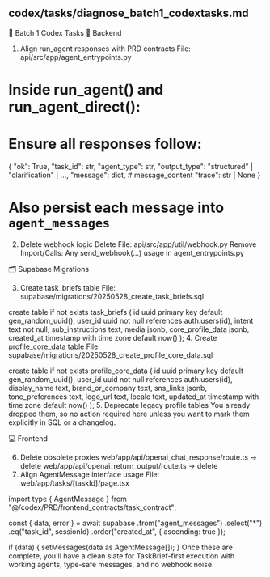 ## codex/tasks/diagnose_batch1_codextasks.md

🔧 Batch 1 Codex Tasks
🧱 Backend

1. Align run_agent responses with PRD contracts
File: api/src/app/agent_entrypoints.py

# Inside run_agent() and run_agent_direct():
# Ensure all responses follow:
{
  "ok": True,
  "task_id": str,
  "agent_type": str,
  "output_type": "structured" | "clarification" | ...,
  "message": dict,  # message_content
  "trace": str | None
}
# Also persist each message into `agent_messages`
2. Delete webhook logic
Delete File: api/src/app/util/webhook.py
Remove Import/Calls: Any send_webhook(...) usage in agent_entrypoints.py

🗂️ Supabase Migrations

3. Create task_briefs table
File: supabase/migrations/20250528_create_task_briefs.sql

create table if not exists task_briefs (
  id uuid primary key default gen_random_uuid(),
  user_id uuid not null references auth.users(id),
  intent text not null,
  sub_instructions text,
  media jsonb,
  core_profile_data jsonb,
  created_at timestamp with time zone default now()
);
4. Create profile_core_data table
File: supabase/migrations/20250528_create_profile_core_data.sql

create table if not exists profile_core_data (
  id uuid primary key default gen_random_uuid(),
  user_id uuid not null references auth.users(id),
  display_name text,
  brand_or_company text,
  sns_links jsonb,
  tone_preferences text,
  logo_url text,
  locale text,
  updated_at timestamp with time zone default now()
);
5. Deprecate legacy profile tables
You already dropped them, so no action required here unless you want to mark them explicitly in SQL or a changelog.

💻 Frontend

6. Delete obsolete proxies
web/app/api/openai_chat_response/route.ts → delete
web/app/api/openai_return_output/route.ts → delete
7. Align AgentMessage interface usage
File: web/app/tasks/[taskId]/page.tsx

import type { AgentMessage } from "@/codex/PRD/frontend_contracts/task_contract";

const { data, error } = await supabase
  .from("agent_messages")
  .select("*")
  .eq("task_id", sessionId)
  .order("created_at", { ascending: true });

if (data) {
  setMessages(data as AgentMessage[]);
}
Once these are complete, you'll have a clean slate for TaskBrief-first execution with working agents, type-safe messages, and no webhook noise.